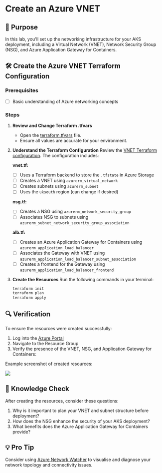 # Create an Azure VNET

## 🎯 Purpose
In this lab, you'll set up the networking infrastructure for your AKS deployment, including a Virtual Network (VNET), Network Security Group (NSG), and Azure Application Gateway for Containers.

## 🛠️ Create the Azure VNET Terraform Configuration

### Prerequisites
- [ ] Basic understanding of Azure networking concepts

### Steps

1. **Review and Change Terraform .tfvars**
   - Open the [terraform.tfvars](https://github.com/thomast1906/DevOps-The-Hard-Way-Azure/tree/main/Terraform-AZURE-Services-Creation/2-vnet/terraform.tfvars) file.
   - Ensure all values are accurate for your environment.

2. **Understand the Terraform Configuration**
   Review the [VNET Terraform configuration](https://github.com/thomast1906/DevOps-The-Hard-Way-Azure/tree/main/2-Terraform-AZURE-Services-Creation/2-vnet). The configuration includes:

   **vnet.tf:**
   - [ ] Uses a Terraform backend to store the `.tfstate` in Azure Storage
   - [ ] Creates a VNET using `azurerm_virtual_network`
   - [ ] Creates subnets using `azurerm_subnet`
   - [ ] Uses the `uksouth` region (can change if desired)

   **nsg.tf:**
   - [ ] Creates a NSG using `azurerm_network_security_group`
   - [ ] Associates NSG to subnets using `azurerm_subnet_network_security_group_association`

   **alb.tf:**
   - [ ] Creates an Azure Application Gateway for Containers using `azurerm_application_load_balancer`
   - [ ] Associates the Gateway with VNET using `azurerm_application_load_balancer_subnet_association`
   - [ ] Creates a frontend for the Gateway using `azurerm_application_load_balancer_frontend`

3. **Create the Resources**
   Run the following commands in your terminal:
   ```bash
   terraform init
   terraform plan
   terraform apply

## 🔍 Verification

To ensure the resources were created successfully:
1. Log into the [Azure Portal](https://portal.azure.com)
2. Navigate to the Resource Group
3. Verify the presence of the VNET, NSG, and Application Gateway for Containers:

Example screenshot of created resources:

![](images/vnet.png)


## 🧠 Knowledge Check

After creating the resources, consider these questions:
1. Why is it important to plan your VNET and subnet structure before deployment?
2. How does the NSG enhance the security of your AKS deployment?
3. What benefits does the Azure Application Gateway for Containers provide?

## 💡 Pro Tip

Consider using [Azure Network Watcher](https://learn.microsoft.com/en-us/azure/network-watcher/network-watcher-overview) to visualise and diagnose your network topology and connectivity issues.
